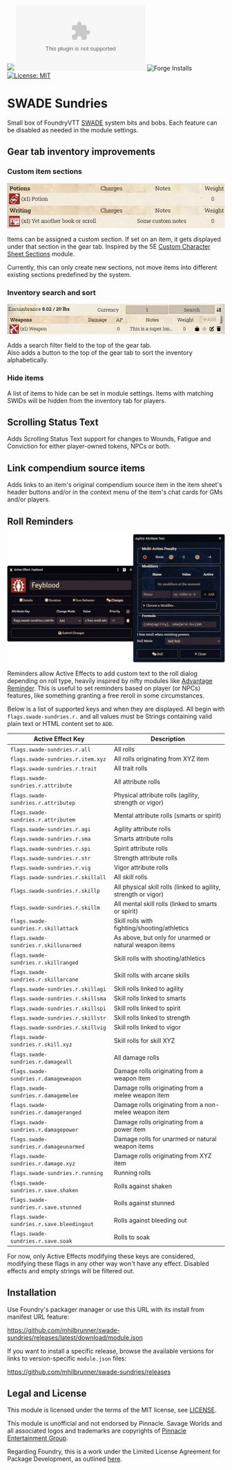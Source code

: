 ![](https://img.shields.io/badge/Foundry-v13-informational)
![Latest Release Download Count](https://img.shields.io/github/downloads/mhilbrunner/swade-sundries/latest/module.zip)
![Forge Installs](https://img.shields.io/badge/dynamic/json?label=Forge%20Installs&query=package.installs&suffix=%25&url=https%3A%2F%2Fforge-vtt.com%2Fapi%2Fbazaar%2Fpackage%2Fswade-sundries&colorB=4aa94a)
[![License: MIT](https://img.shields.io/badge/License-MIT-green.svg)](https://opensource.org/licenses/MIT)

# SWADE Sundries

Small box of FoundryVTT [SWADE](https://foundryvtt.com/packages/swade/) system bits and bobs.
Each feature can be disabled as needed in the module settings.

## Gear tab inventory improvements

### Custom item sections

![Custom item sections example screenshot](.github/asset/custom-sections.webp)

Items can be assigned a custom section. If set on an item, it gets displayed under that section in the gear tab.
Inspired by the 5E [Custom Character Sheet Sections](https://foundryvtt.com/packages/custom-character-sheet-sections) module.

Currently, this can only create new sections, not move items into different existing sections predefined by the system.

### Inventory search and sort

![Item search filtering and sorting example screenshot](.github/asset/search-sort.webp)

Adds a search filter field to the top of the gear tab.  
Also adds a button to the top of the gear tab to sort the inventory alphabetically.

### Hide items

A list of items to hide can be set in module settings. Items with matching SWIDs will be hidden from the inventory tab for players.

## Scrolling Status Text

Adds Scrolling Status Text support for changes to Wounds, Fatigue and Conviction for either player-owned tokens, NPCs or both.

## Link compendium source items

Adds links to an item's original compendium source item in the item sheet's header buttons and/or in the context menu of the item's chat cards for GMs and/or players.

## Roll Reminders

![Roll reminders sexample screenshot](.github/asset/roll-reminders.webp)

Reminders allow Active Effects to add custom text to the roll dialog depending on roll type,
heavily inspired by nifty modules like [Advantage Reminder](https://foundryvtt.com/packages/adv-reminder).
This is useful to set reminders based on player (or NPCs) features, like something granting a free reroll in some circumstances.

Below is a list of supported keys and when they are displayed. All begin with `flags.swade-sundries.r.` and all values
must be Strings containing valid plain text or HTML content set to `ADD`.

| Active Effect Key | Description
| --- | ---
| `flags.swade-sundries.r.all` | All rolls
| `flags.swade-sundries.r.item.xyz` | All rolls originating from XYZ item
| `flags.swade-sundries.r.trait` | All trait rolls
| `flags.swade-sundries.r.attribute` | All attribute rolls
| `flags.swade-sundries.r.attributep` | Physical attribute rolls (agility, strength or vigor)
| `flags.swade-sundries.r.attributem` | Mental attribute rolls (smarts or spirit)
| `flags.swade-sundries.r.agi` | Agility attribute rolls
| `flags.swade-sundries.r.sma` | Smarts attribute rolls
| `flags.swade-sundries.r.spi` | Spirit attribute rolls
| `flags.swade-sundries.r.str` | Strength attribute rolls
| `flags.swade-sundries.r.vig` | Vigor attribute rolls
| `flags.swade-sundries.r.skillall` | All skill rolls
| `flags.swade-sundries.r.skillp` | All physical skill rolls (linked to agility, strength or vigor)
| `flags.swade-sundries.r.skillm` | All mental skill rolls (linked to smarts or spirit)
| `flags.swade-sundries.r.skillattack` | Skill rolls with fighting/shooting/athletics
| `flags.swade-sundries.r.skillunarmed` | As above, but only for unarmed or natural weapon items
| `flags.swade-sundries.r.skillranged` | Skill rolls with shooting/athletics
| `flags.swade-sundries.r.skillarcane` | Skill rolls with arcane skills
| `flags.swade-sundries.r.skillagi` | Skill rolls linked to agility
| `flags.swade-sundries.r.skillsma` | Skill rolls linked to smarts
| `flags.swade-sundries.r.skillspi` | Skill rolls linked to spirit
| `flags.swade-sundries.r.skillstr` | Skill rolls linked to strength
| `flags.swade-sundries.r.skillvig` | Skill rolls linked to vigor
| `flags.swade-sundries.r.skill.xyz` | Skill rolls for skill XYZ
| `flags.swade-sundries.r.damageall` | All damage rolls
| `flags.swade-sundries.r.damageweapon` | Damage rolls originating from a weapon item
| `flags.swade-sundries.r.damagemelee` | Damage rolls originating from a melee weapon item
| `flags.swade-sundries.r.damageranged` | Damage rolls originating from a non-melee weapon item
| `flags.swade-sundries.r.damagepower` | Damage rolls originating from a power item
| `flags.swade-sundries.r.damageunarmed` | Damage rolls for unarmed or natural weapon items
| `flags.swade-sundries.r.damage.xyz` | Damage rolls originating from XYZ item
| `flags.swade-sundries.r.running` | Running rolls
| `flags.swade-sundries.r.save.shaken` | Rolls against shaken
| `flags.swade-sundries.r.save.stunned` | Rolls against stunned
| `flags.swade-sundries.r.save.bleedingout` | Rolls against bleeding out
| `flags.swade-sundries.r.save.soak` | Rolls to soak

For now, only Active Effects modifying these keys are considered, modifying these flags in any other way won't have any effect.
Disabled effects and empty strings will be filtered out.

## Installation

Use Foundry's packager manager or use this URL with its install from manifest URL feature:

<https://github.com/mhilbrunner/swade-sundries/releases/latest/download/module.json>

If you want to install a specific release, browse the available versions for links to version-specific `module.json` files:

<https://github.com/mhilbrunner/swade-sundries/releases>

## Legal and License

This module is licensed under the terms of the MIT license, see [LICENSE](LICENSE).

This module is unofficial and not endorsed by Pinnacle. Savage Worlds and all associated logos and trademarks are copyrights of [Pinnacle Entertainment Group](https://peginc.com).

Regarding Foundry, this is a work under the Limited License Agreement for Package Development, as outlined [here](https://foundryvtt.com/article/license/).
